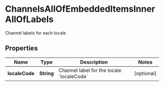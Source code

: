

# ChannelsAllOfEmbeddedItemsInnerAllOfLabels

Channel labels for each locale

## Properties

| Name | Type | Description | Notes |
|------------ | ------------- | ------------- | -------------|
|**localeCode** | **String** | Channel label for the locale &#x60;localeCode&#x60; |  [optional] |




